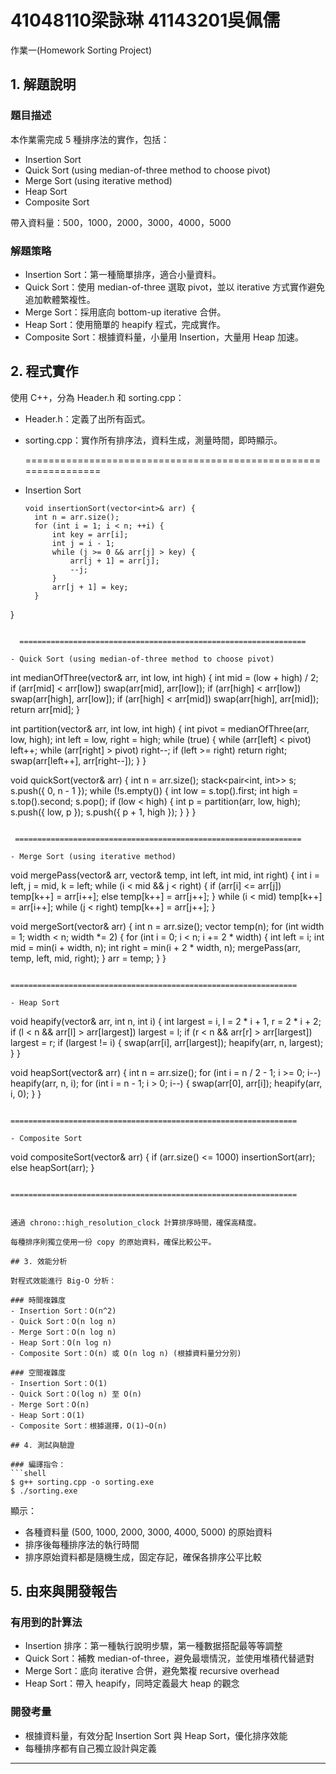 # 41048110梁詠琳 41143201吳佩儒

作業一(Homework Sorting Project)

## 1. 解題說明

### 題目描述
本作業需完成 5 種排序法的實作，包括：
- Insertion Sort
- Quick Sort (using median-of-three method to choose pivot)
- Merge Sort (using iterative method)
- Heap Sort
- Composite Sort

帶入資料量：500，1000，2000，3000，4000，5000

### 解題策略
- Insertion Sort：第一種簡單排序，適合小量資料。
- Quick Sort：使用 median-of-three 選取 pivot，並以 iterative 方式實作避免追加軟體繁複性。
- Merge Sort：採用底向 bottom-up iterative 合併。
- Heap Sort：使用簡單的 heapify 程式，完成實作。
- Composite Sort：根據資料量，小量用 Insertion，大量用 Heap 加速。

## 2. 程式實作

使用 C++，分為 Header.h 和 sorting.cpp：
- Header.h：定義了出所有函式。
- sorting.cpp：實作所有排序法，資料生成，測量時間，即時顯示。
  
  ================================================================
- Insertion Sort
  ```
  void insertionSort(vector<int>& arr) {
    int n = arr.size();
    for (int i = 1; i < n; ++i) {
        int key = arr[i];
        int j = i - 1;
        while (j >= 0 && arr[j] > key) {
            arr[j + 1] = arr[j];
            --j;
        }
        arr[j + 1] = key;
    }
}
```

  ================================================================
  
- Quick Sort (using median-of-three method to choose pivot)
  ```
int medianOfThree(vector<int>& arr, int low, int high) {
    int mid = (low + high) / 2;
    if (arr[mid] < arr[low]) swap(arr[mid], arr[low]);
    if (arr[high] < arr[low]) swap(arr[high], arr[low]);
    if (arr[high] < arr[mid]) swap(arr[high], arr[mid]);
    return arr[mid];
}

int partition(vector<int>& arr, int low, int high) {
    int pivot = medianOfThree(arr, low, high);
    int left = low, right = high;
    while (true) {
        while (arr[left] < pivot) left++;
        while (arr[right] > pivot) right--;
        if (left >= right) return right;
        swap(arr[left++], arr[right--]);
    }
}

void quickSort(vector<int>& arr) {
    int n = arr.size();
    stack<pair<int, int>> s;
    s.push({ 0, n - 1 });
    while (!s.empty()) {
        int low = s.top().first;
        int high = s.top().second;
        s.pop();
        if (low < high) {
            int p = partition(arr, low, high);
            s.push({ low, p });
            s.push({ p + 1, high });
        }
    }
}
 ```
  
  ================================================================
  
- Merge Sort (using iterative method)
  ```
void mergePass(vector<int>& arr, vector<int>& temp, int left, int mid, int right) {
    int i = left, j = mid, k = left;
    while (i < mid && j < right) {
        if (arr[i] <= arr[j])
            temp[k++] = arr[i++];
        else
            temp[k++] = arr[j++];
    }
    while (i < mid) temp[k++] = arr[i++];
    while (j < right) temp[k++] = arr[j++];
}

void mergeSort(vector<int>& arr) {
    int n = arr.size();
    vector<int> temp(n);
    for (int width = 1; width < n; width *= 2) {
        for (int i = 0; i < n; i += 2 * width) {
            int left = i;
            int mid = min(i + width, n);
            int right = min(i + 2 * width, n);
            mergePass(arr, temp, left, mid, right);
        }
        arr = temp;
    }
}
  ```
  
  ================================================================
  
- Heap Sort
  ```
void heapify(vector<int>& arr, int n, int i) {
    int largest = i, l = 2 * i + 1, r = 2 * i + 2;
    if (l < n && arr[l] > arr[largest]) largest = l;
    if (r < n && arr[r] > arr[largest]) largest = r;
    if (largest != i) {
        swap(arr[i], arr[largest]);
        heapify(arr, n, largest);
    }
}

void heapSort(vector<int>& arr) {
    int n = arr.size();
    for (int i = n / 2 - 1; i >= 0; i--) heapify(arr, n, i);
    for (int i = n - 1; i > 0; i--) {
        swap(arr[0], arr[i]);
        heapify(arr, i, 0);
    }
}
  ```
  
  ================================================================
  
- Composite Sort
  ```
  void compositeSort(vector<int>& arr) {
    if (arr.size() <= 1000) insertionSort(arr);
    else heapSort(arr);
}
  ```
  
  ================================================================
  

通過 chrono::high_resolution_clock 計算排序時間，確保高精度。

每種排序則獨立使用一份 copy 的原始資料，確保比較公平。

## 3. 效能分析

對程式效能進行 Big-O 分析：

### 時間複雜度
- Insertion Sort：O(n^2)
- Quick Sort：O(n log n)
- Merge Sort：O(n log n)
- Heap Sort：O(n log n)
- Composite Sort：O(n) 或 O(n log n) (根據資料量分分別)

### 空間複雜度
- Insertion Sort：O(1)
- Quick Sort：O(log n) 至 O(n)
- Merge Sort：O(n)
- Heap Sort：O(1)
- Composite Sort：根據選擇，O(1)~O(n)

## 4. 測試與驗證

### 編譯指令：
```shell
$ g++ sorting.cpp -o sorting.exe
$ ./sorting.exe
```

顯示：
- 各種資料量 (500, 1000, 2000, 3000, 4000, 5000) 的原始資料
- 排序後每種排序法的執行時間
- 排序原始資料都是隨機生成，固定存記，確保各排序公平比較

## 5. 由來與開發報告

### 有用到的計算法
- Insertion 排序：第一種執行說明步驟，第一種數据搭配最等等調整
- Quick Sort：補教 median-of-three，避免最壞情況，並使用堆積代替遞對
- Merge Sort：底向 iterative 合併，避免繁複 recursive overhead
- Heap Sort：帶入 heapify，同時定義最大 heap 的觀念

### 開發考量
- 根據資料量，有效分配 Insertion Sort 與 Heap Sort，優化排序效能
- 每種排序都有自己獨立設計與定義

---
